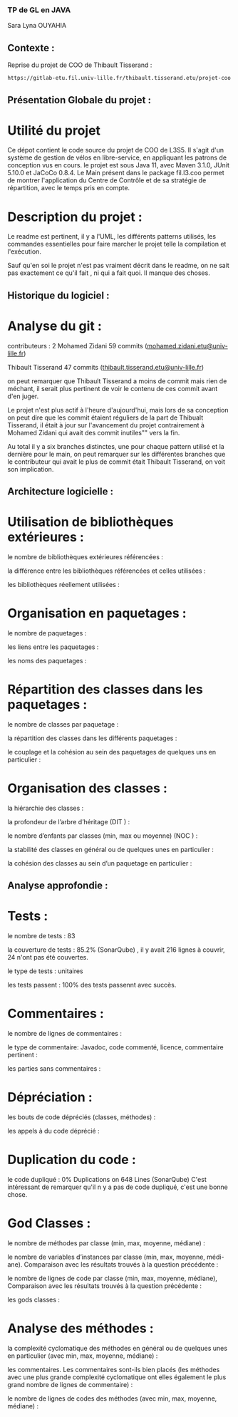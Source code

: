 ### TP de GL en JAVA
Sara Lyna OUYAHIA


## Contexte :

Reprise du projet de COO de Thibault Tisserand :

`https://gitlab-etu.fil.univ-lille.fr/thibault.tisserand.etu/projet-coo`


## Présentation Globale du projet :

# Utilité du projet

Ce dépot contient le code source du projet de COO de L3S5. Il s'agit d'un système de gestion de vélos en libre-service,
en appliquant les patrons de conception vus en cours.
le projet est sous Java 11, avec Maven 3.1.0, JUnit 5.10.0 et JaCoCo 0.8.4.
Le Main présent dans le package fil.l3.coo permet de montrer l'application du Centre de Contrôle et de sa stratégie de répartition,
avec le temps pris en compte.


# Description du projet :

Le readme est pertinent, il y a l'UML, les différents patterns utilisés, les commandes essentielles pour faire marcher le projet telle la compilation et l'exécution.

Sauf qu'en soi le projet n'est pas vraiment décrit dans le readme, on ne sait pas exactement ce qu'il fait , ni qui a fait quoi.
Il manque des choses.


## Historique du logiciel :

# Analyse du git :
contributeurs : 2
Mohamed Zidani
59 commits (mohamed.zidani.etu@univ-lille.fr)


Thibault Tisserand
47 commits (thibault.tisserand.etu@univ-lille.fr) 

on peut remarquer que Thibault Tisserand a moins de commit mais rien de méchant,
il serait plus pertinent de voir le contenu de ces commit avant d'en juger.

Le projet n'est plus actif à l'heure d'aujourd'hui, mais lors de sa conception on peut dire que les commit étaient réguliers de la part de Thibualt Tisserand, il était à jour sur l'avancement du projet contrairement à Mohamed Zidani qui avait des commit inutiles"" vers la fin.



Au total il y a six branches distinctes, une pour chaque pattern utilisé et la dernière pour le main,
on peut remarquer sur les différentes branches que le contributeur qui avait le plus de commit était Thibault Tisserand, on voit son implication.



## Architecture logicielle :

# Utilisation de bibliothèques extérieures :

le nombre de bibliothèques extérieures référencées : 

la différence entre les bibliothèques référencées et celles utilisées :

les bibliothèques réellement utilisées :
 
 
# Organisation en paquetages :

le nombre de paquetages :

les liens entre les paquetages :

les noms des paquetages :




# Répartition des classes dans les paquetages :

 le nombre de classes par paquetage :
 
 la répartition des classes dans les différents paquetages : 
 
 le couplage et la cohésion au sein des paquetages de quelques uns en
particulier :




# Organisation des classes :

la hiérarchie des classes :

la profondeur de l’arbre d’héritage (DIT ) :

le nombre d’enfants par classes (min, max ou moyenne) (NOC ) :
 
la stabilité des classes en général ou de quelques unes en particulier :

la cohésion des classes au sein d’un paquetage en particulier :





## Analyse approfondie :

# Tests :

le nombre de tests : 83 

la couverture de tests : 85.2% (SonarQube) , il y avait 216 lignes à couvrir, 24 n'ont pas été couvertes.


le type de tests : unitaires


les tests passent : 100% des tests passennt avec succès.







# Commentaires :

le nombre de lignes de commentaires :

le type de commentaire: Javadoc, code commenté, licence, commentaire
pertinent :


les parties sans commentaires :




# Dépréciation :

les bouts de code dépréciés (classes, méthodes) :

les appels à du code déprécié :



# Duplication du code :
 
le code dupliqué : 0% Duplications on 648 Lines (SonarQube)
C'est intéressant de remarquer qu'il n y a pas de code dupliqué, 
c'est une bonne chose.
 
 
# God Classes :

le nombre de méthodes par classe (min, max, moyenne, médiane) :

le nombre de variables d’instances par classe (min, max, moyenne, médi-
ane). Comparaison avec les résultats trouvés à la question précédente :


le nombre de lignes de code par classe (min, max, moyenne, médiane),
Comparaison avec les résultats trouvés à la question précédente :


les gods classes :


# Analyse des méthodes :

la complexité cyclomatique des méthodes en général ou de quelques unes
en particulier (avec min, max, moyenne, médiane) :


les commentaires. Les commentaires sont-ils bien placés (les méthodes
avec une plus grande complexité cyclomatique ont elles également le plus grand
nombre de lignes de commentaire) :


le nombre de lignes de codes des méthodes (avec min, max, moyenne,
médiane) :












